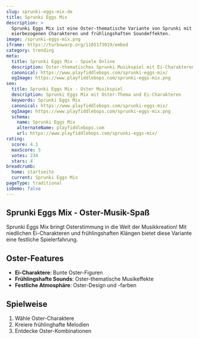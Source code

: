 ```yaml
---
slug: sprunki-eggs-mix-de
title: Sprunki Eggs Mix
description: >
  Sprunki Eggs Mix ist eine Oster-thematische Variante von Sprunki mit
  eierbezogenen Charakteren und frühlingshaften Soundeffekten.
image: /sprunki-eggs-mix.png
iframe: https://turbowarp.org/1105173019/embed
category: trending
meta:
  title: Sprunki Eggs Mix - Spiele Online
  description: Oster-thematisches Sprunki Musikspiel mit Ei-Charakteren
  canonical: https://www.playfiddlebops.com/sprunki-eggs-mix/
  ogImage: https://www.playfiddlebops.com/sprunki-eggs-mix.png
seo:
  title: Sprunki Eggs Mix - Oster Musikspiel
  description: Sprunki Eggs Mix mit Oster-Thema und Ei-Charakteren
  keywords: Sprunki Eggs Mix
  canonical: https://www.playfiddlebops.com/sprunki-eggs-mix/
  ogImage: https://www.playfiddlebops.com/sprunki-eggs-mix.png
  schema:
    name: Sprunki Eggs Mix
    alternateName: playfiddlebops.com
    url: https://www.playfiddlebops.com/sprunki-eggs-mix/
rating:
  score: 4.1
  maxScore: 5
  votes: 234
  stars: 4
breadcrumb:
  home: startseite
  current: Sprunki Eggs Mix
pageType: traditional
isDemo: false
---
```


## Sprunki Eggs Mix - Oster-Musik-Spaß

Sprunki Eggs Mix bringt Osterstimmung in die Welt der Musikkreation! Mit niedlichen Ei-Charakteren und frühlingshaften Klängen bietet diese Variante eine festliche Spielerfahrung.

## Oster-Features
- **Ei-Charaktere**: Bunte Oster-Figuren
- **Frühlingshafte Sounds**: Oster-thematische Musikeffekte
- **Festliche Atmosphäre**: Oster-Design und -farben

## Spielweise
1. Wähle Oster-Charaktere
2. Kreiere frühlinghafte Melodien
3. Entdecke Oster-Kombinationen